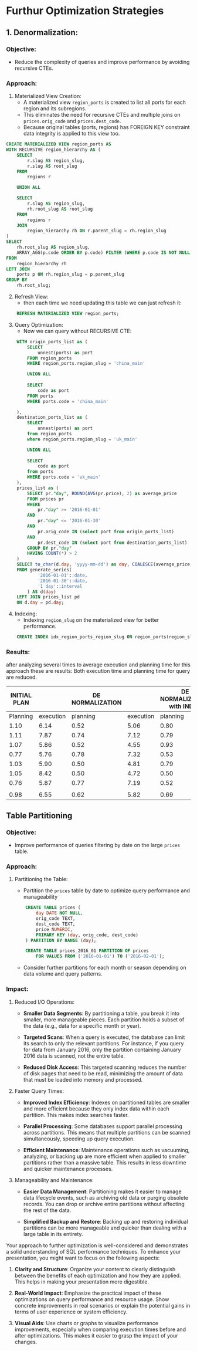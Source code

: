 # Furthur Optimization Strategies
## 1. Denormalization:
### Objective:
- Reduce the complexity of queries and improve performance by avoiding recursive CTEs.

### Approach:
1. Materialized View Creation:
    - A materialized view `region_ports` is created to list all ports for each region and its subregions.
    - This eliminates the need for recursive CTEs and multiple joins on `prices.orig_code` and `prices.dest_code`.
    - Because original tables (ports, regions) has FOREIGN KEY constraint data integrity is applied to this view too.


```sql
CREATE MATERIALIZED VIEW region_ports AS
WITH RECURSIVE region_hierarchy AS (
    SELECT
        r.slug AS region_slug,
        r.slug AS root_slug
    FROM
        regions r

    UNION ALL

    SELECT
        r.slug AS region_slug,
        rh.root_slug AS root_slug
    FROM
        regions r
    JOIN
        region_hierarchy rh ON r.parent_slug = rh.region_slug
)
SELECT
    rh.root_slug AS region_slug,
    ARRAY_AGG(p.code ORDER BY p.code) FILTER (WHERE p.code IS NOT NULL) AS ports
FROM
    region_hierarchy rh
LEFT JOIN
    ports p ON rh.region_slug = p.parent_slug
GROUP BY
    rh.root_slug;
```

2. Refresh View:
    - then each time we need updating this table we can just refresh it:

```sql
    REFRESH MATERIALIZED VIEW region_ports;
```

3. Query Optimization:
    - Now we can query without RECURSIVE CTE:

```sql
    WITH origin_ports_list as (
        SELECT
            unnest(ports) as port
        FROM region_ports
        WHERE region_ports.region_slug = 'china_main'

        UNION ALL
        
        SELECT
            code as port
        FROM ports
        WHERE ports.code = 'china_main'

    ),
    destination_ports_list as (
        SELECT
            unnest(ports) as port
        from region_ports
        where region_ports.region_slug = 'uk_main'

        UNION ALL
        
        SELECT
            code as port
        from ports
        WHERE ports.code = 'uk_main'
    ),
    prices_list as (
        SELECT pr."day", ROUND(AVG(pr.price), 2) as average_price
        FROM prices pr
        WHERE
            pr."day" >= '2016-01-01'
        AND 
            pr."day" <= '2016-01-30'
        AND
            pr.orig_code IN (select port from origin_ports_list)
        AND
            pr.dest_code IN (select port from destination_ports_list)
        GROUP BY pr."day"
        HAVING COUNT(*) > 2
    )
    SELECT to_char(d.day, 'yyyy-mm-dd') as day, COALESCE(average_price, NULL) as average_price
    FROM generate_series(
            '2016-01-01'::date,
            '2016-01-30'::date,
            '1 day'::interval
        ) AS d(day)
    LEFT JOIN prices_list pd
    ON d.day = pd.day;
```
4. Indexing:
    - Indexing `region_slug` on the materialized view for better performance.

```sql
    CREATE INDEX idx_region_ports_region_slug ON region_ports(region_slug);
```

### Results:

after analyzing several times to average execution and planning time for this approach these are results:
Both execution time and planning time for query are reduced.



| INITIAL PLAN  |                   | DE NORMALIZATION |        | DE NORMALIZATION with INDEX | |
|---------------|-------------------|----------------|-----------|----------------|-----------|
| Planning      |   execution       |   planning     | execution |    planning    | execution |
| 1.10          | 6.14              | 0.52           | 5.06      | 0.80           | 5.13      |
| 1.11          | 7.87              | 0.74           | 7.12      | 0.79           | 7.25      |
| 1.07          | 5.86              | 0.52           | 4.55      | 0.93           | 7.43      |
| 0.77          | 5.76              | 0.78           | 7.32      | 0.53           | 4.75      |
| 1.03          | 5.90              | 0.50           | 4.81      | 0.79           | 5.02      |
| 1.05          | 8.42              | 0.50           | 4.72      | 0.50           | 4.61      |
| 0.76          | 5.87              | 0.77           | 7.19      | 0.52           | 4.86      |
|               |                   |                |           |                |           |
| 0.98          | 6.55              | 0.62           | 5.82      | 0.69           | 5.58      |



## Table Partitioning

### Objective:
- Improve performance of queries filtering by date on the large `prices` table.

### Approach:
1. Partitioning the Table:
    - Partition the `prices` table by date to optimize query performance and manageability

    ```sql
        CREATE TABLE prices (
            day DATE NOT NULL,
            orig_code TEXT,
            dest_code TEXT,
            price NUMERIC,
            PRIMARY KEY (day, orig_code, dest_code)
        ) PARTITION BY RANGE (day);

        CREATE TABLE prices_2016_01 PARTITION OF prices
            FOR VALUES FROM ('2016-01-01') TO ('2016-02-01');
    ```

    - Consider further partitions for each month or season depending on data volume and query patterns.

### Impact:
1. Reduced I/O Operations:

    - **Smaller Data Segments**: By partitioning a table, you break it into smaller, more manageable pieces. Each partition holds a subset of the data (e.g., data for a specific month or year).

    - **Targeted Scans**: When a query is executed, the database can limit its search to only the relevant partitions. For instance, if you query for data from January 2016, only the partition containing January 2016 data is scanned, not the entire table.

    - **Reduced Disk Access**: This targeted scanning reduces the number of disk pages that need to be read, minimizing the amount of data that must be loaded into memory and processed.

2. Faster Query Times:

    - **Improved Index Efficiency**: Indexes on partitioned tables are smaller and more efficient because they only index data within each partition. This makes index searches faster.

    - **Parallel Processing**: Some databases support parallel processing across partitions. This means that multiple partitions can be scanned simultaneously, speeding up query execution.

    - **Efficient Maintenance**: Maintenance operations such as vacuuming, analyzing, or backing up are more efficient when applied to smaller partitions rather than a massive table. This results in less downtime and quicker maintenance processes.

3. Manageability and Maintenance:

    - **Easier Data Management**: Partitioning makes it easier to manage data lifecycle events, such as archiving old data or purging obsolete records. You can drop or archive entire partitions without affecting the rest of the data.

    - **Simplified Backup and Restore**: Backing up and restoring individual partitions can be more manageable and quicker than dealing with a large table in its entirety.


Your approach to further optimization is well-considered and demonstrates a solid understanding of SQL performance techniques. To enhance your presentation, you might want to focus on the following aspects:

1. **Clarity and Structure**: Organize your content to clearly distinguish between the benefits of each optimization and how they are applied. This helps in making your presentation more digestible.

2. **Real-World Impact**: Emphasize the practical impact of these optimizations on query performance and resource usage. Show concrete improvements in real scenarios or explain the potential gains in terms of user experience or system efficiency.

3. **Visual Aids**: Use charts or graphs to visualize performance improvements, especially when comparing execution times before and after optimizations. This makes it easier to grasp the impact of your changes.
